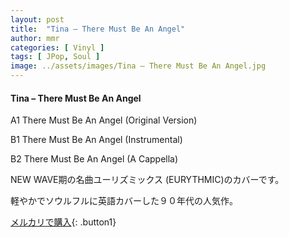 ```yaml
---
layout: post
title:  "Tina – There Must Be An Angel"
author: mmr
categories: [ Vinyl ]
tags: [ JPop, Soul ]
image: ../assets/images/Tina – There Must Be An Angel.jpg
---
```


#### Tina – There Must Be An Angel

A1  There Must Be An Angel (Original Version)

B1  There Must Be An Angel (Instrumental)

B2  There Must Be An Angel (A Cappella)

NEW WAVE期の名曲ユーリズミックス (EURYTHMIC)のカバーです。

軽やかでソウルフルに英語カバーした９０年代の人気作。

[メルカリで購入](https://jp.mercari.com/item/m20772595630){: .button1}

